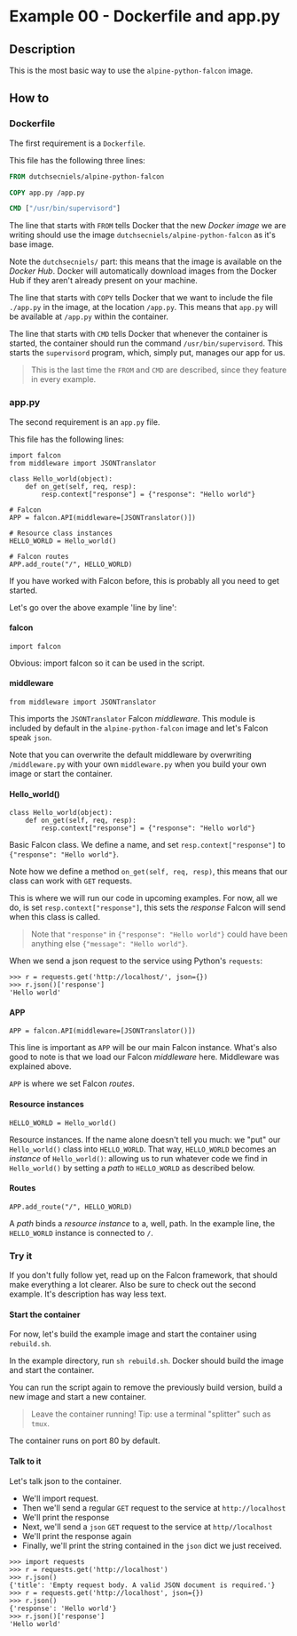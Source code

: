 # Example 00 - Dockerfile and app.py

## Description
This is the most basic way to use the `alpine-python-falcon` image.

## How to
### Dockerfile
The first requirement is a `Dockerfile`.

This file has the following three lines:

```Dockerfile
FROM dutchsecniels/alpine-python-falcon

COPY app.py /app.py

CMD ["/usr/bin/supervisord"]
```

The line that starts with `FROM` tells Docker that the new *Docker image* we are writing should use the image `dutchsecniels/alpine-python-falcon` as it's base image.

Note the `dutchsecniels/` part: this means that the image is available on the *Docker Hub*. Docker will automatically download images from the Docker Hub if they aren't already present on your machine.

The line that starts with `COPY` tells Docker that we want to include the file `./app.py` in the image, at the location `/app.py`. This means that `app.py` will be available at `/app.py` within the container.

The line that starts with `CMD` tells Docker that whenever the container is started, the container should run the command `/usr/bin/supervisord`. This starts the `supervisord` program, which, simply put, manages our app for us.

> This is the last time the `FROM` and `CMD` are described, since they feature in every example.

### app.py
The second requirement is an `app.py` file.

This file has the following lines:
```python3
import falcon
from middleware import JSONTranslator

class Hello_world(object):
    def on_get(self, req, resp):
        resp.context["response"] = {"response": "Hello world"}

# Falcon
APP = falcon.API(middleware=[JSONTranslator()])

# Resource class instances
HELLO_WORLD = Hello_world()

# Falcon routes
APP.add_route("/", HELLO_WORLD)
```

If you have worked with Falcon before, this is probably all you need to get started.

Let's go over the above example 'line by line':

#### falcon
```python3
import falcon
```
Obvious: import falcon so it can be used in the script.

#### middleware
```python3
from middleware import JSONTranslator
```
This imports the `JSONTranslator` Falcon *middleware*. This module is included by default in the `alpine-python-falcon` image and let's Falcon speak `json`.

Note that you can overwrite the default middleware by overwriting `/middleware.py` with your own `middleware.py` when you build your own image or start the container.

#### Hello_world()
```python3
class Hello_world(object):
    def on_get(self, req, resp):
        resp.context["response"] = {"response": "Hello world"}
```

Basic Falcon class. We define a name, and set `resp.context["response"]` to `{"response": "Hello world"}`.

Note how we define a method `on_get(self, req, resp)`, this means that our class can work with `GET` requests.

This is where we will run our code in upcoming examples. For now, all we do, is set `resp.context["response"]`, this sets the *response* Falcon will send when this class is called.

> Note that `"response"` in `{"response": "Hello world"}` could have been anything else `{"message": "Hello world"}`.

When we send a json request to the service using Python's `requests`:
```python3
>>> r = requests.get('http://localhost/', json={})
>>> r.json()['response']
'Hello world'
```

#### APP
```python3
APP = falcon.API(middleware=[JSONTranslator()])
```

This line is important as `APP` will be our main Falcon instance. What's also good to note is that we load our Falcon *middleware* here. Middleware was explained above.

`APP` is where we set Falcon *routes*.

#### Resource instances
```python3
HELLO_WORLD = Hello_world()
```

Resource instances. If the name alone doesn't tell you much: we "put" our `Hello_world()` class into `HELLO_WORLD`. That way, `HELLO_WORLD` becomes an *instance* of `Hello_world()`: allowing us to run whatever code we find in `Hello_world()` by setting a *path* to `HELLO_WORLD` as described below.

#### Routes
```python3
APP.add_route("/", HELLO_WORLD)
```

A *path* binds a *resource instance* to a, well, path. In the example line, the `HELLO_WORLD` instance is connected to `/`.

### Try it
If you don't fully follow yet, read up on the Falcon framework, that should make everything a lot clearer. Also be sure to check out the second example. It's description has way less text.

#### Start the container
For now, let's build the example image and start the container using `rebuild.sh`.

In the example directory, run `sh rebuild.sh`. Docker should build the image and start the container.

You can run the script again to remove the previously build version, build a new image and start a new container.

> Leave the container running! Tip: use a terminal "splitter" such as `tmux`.

The container runs on port 80 by default.

#### Talk to it
Let's talk json to the container.

- We'll import request. 
- Then we'll send a regular `GET` request to the service at `http://localhost`
- We'll print the response
- Next, we'll send a `json` `GET` request to the service at `http//localhost`
- We'll print the response again
- Finally, we'll print the string contained in the `json` dict we just received.

```python3
>>> import requests
>>> r = requests.get('http://localhost')
>>> r.json()
{'title': 'Empty request body. A valid JSON document is required.'}
>>> r = requests.get('http://localhost', json={})
>>> r.json()
{'response': 'Hello world'}
>>> r.json()['response']
'Hello world'
```
